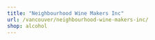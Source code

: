 ```yaml
---
title: "Neighbourhood Wine Makers Inc"
url: /vancouver/neighbourhood-wine-makers-inc/
shop: alcohol
---
```

